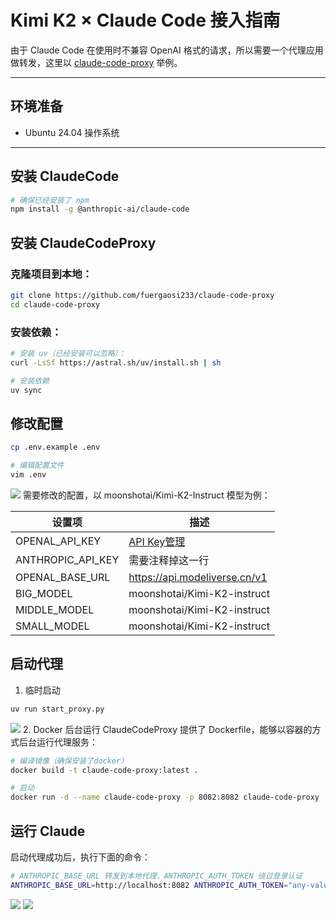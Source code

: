 # Kimi K2 × Claude Code 接入指南

由于 Claude Code 在使用时不兼容 OpenAI 格式的请求，所以需要一个代理应用做转发，这里以 [claude-code-proxy](https://github.com/fuergaosi233/claude-code-proxy) 举例。

---

## 环境准备

- Ubuntu 24.04 操作系统

---

## 安装 ClaudeCode

```bash
# 确保已经安装了 npm
npm install -g @anthropic-ai/claude-code
```

## 安装 ClaudeCodeProxy
### 克隆项目到本地：
```bash
git clone https://github.com/fuergaosi233/claude-code-proxy
cd claude-code-proxy
```
### 安装依赖：
```bash
# 安装 uv（已经安装可以忽略）：
curl -LsSf https://astral.sh/uv/install.sh | sh

# 安装依赖
uv sync
```
## 修改配置
```bash
cp .env.example .env

# 编辑配置文件
vim .env
```
![](https://www-s.ucloud.cn/2025/07/682ae34721e558e2efc06c524918a37d_1752663308311.PNG)
需要修改的配置，以 moonshotai/Kimi-K2-Instruct 模型为例：

| 设置项 | 描述 |
|---|---|
| OPENAL_API_KEY | [API Key管理](https://console.ucloud.cn/modelverse/experience/api-keys)|
| ANTHROPIC_API_KEY | 需要注释掉这一行 |
| OPENAL_BASE_URL | https://api.modeliverse.cn/v1 |
| BIG_MODEL | moonshotai/Kimi-K2-instruct |
| MIDDLE_MODEL | moonshotai/Kimi-K2-instruct |
| SMALL_MODEL | moonshotai/Kimi-K2-instruct |

## 启动代理
1. 临时启动
```bash
uv run start_proxy.py
```
![](https://www-s.ucloud.cn/2025/07/8ea6f9445e9e7e17680d9436e1d0de1f_1752663621261.PNG)
2. Docker 后台运行
ClaudeCodeProxy 提供了 Dockerfile，能够以容器的方式后台运行代理服务：
```bash
# 编译镜像（确保安装了docker）
docker build -t claude-code-proxy:latest .

# 启动
docker run -d --name claude-code-proxy -p 8082:8082 claude-code-proxy
```
## 运行 Claude
启动代理成功后，执行下面的命令：
```bash
# ANTHROPIC_BASE_URL 转发到本地代理，ANTHROPIC_AUTH_TOKEN 绕过登录认证
ANTHROPIC_BASE_URL=http://localhost:8082 ANTHROPIC_AUTH_TOKEN="any-value" claude
```
![](https://www-s.ucloud.cn/2025/07/d83ee6721ce78781b3f520746134ea52_1752663621267.png)
![](https://www-s.ucloud.cn/2025/07/1aa0ed407af02576155d6e68a8c05347_1752663621269.png)
